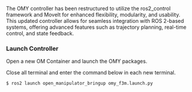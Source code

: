 The OMY controller has been restructured to utilize the ros2_control framework and MoveIt for enhanced flexibility, modularity, and usability. This updated controller allows for seamless integration with ROS 2-based systems, offering advanced features such as trajectory planning, real-time control, and state feedback.

### Launch Controller
Open a new OM Container and launch the OMY packages.

Close all terminal and enter the command below in each new terminal.
```bash
$ ros2 launch open_manipulator_bringup omy_f3m.launch.py
```
